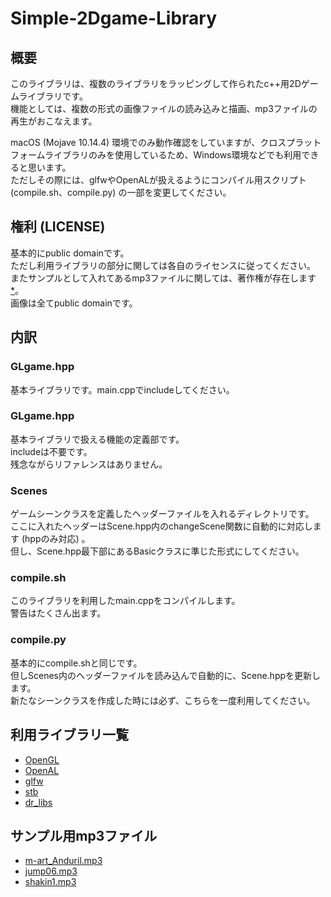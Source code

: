 # Simple-2Dgame-Library
## 概要
このライブラリは、複数のライブラリをラッピングして作られたc++用2Dゲームライブラリです。  
機能としては、複数の形式の画像ファイルの読み込みと描画、mp3ファイルの再生がおこなえます。  

macOS (Mojave 10.14.4) 環境でのみ動作確認をしていますが、クロスプラットフォームライブラリのみを使用しているため、Windows環境などでも利用できると思います。  
ただしその際には、glfwやOpenALが扱えるようにコンパイル用スクリプト (compile.sh、compile.py) の一部を変更してください。

## 権利 (LICENSE)
基本的にpublic domainです。  
ただし利用ライブラリの部分に関しては各自のライセンスに従ってください。  
またサンプルとして入れてあるmp3ファイルに関しては、著作権が存在します[*](#mp3)。  
画像は全てpublic domainです。

## 内訳
### GLgame.hpp
基本ライブラリです。main.cppでincludeしてください。

### GLgame.hpp
基本ライブラリで扱える機能の定義部です。  
includeは不要です。  
残念ながらリファレンスはありません。

### Scenes
ゲームシーンクラスを定義したヘッダーファイルを入れるディレクトリです。  
ここに入れたヘッダーはScene.hpp内のchangeScene関数に自動的に対応します (hppのみ対応) 。  
但し、Scene.hpp最下部にあるBasicクラスに準じた形式にしてください。

### compile.sh
このライブラリを利用したmain.cppをコンパイルします。  
警告はたくさん出ます。

### compile.py
基本的にcompile.shと同じです。  
但しScenes内のヘッダーファイルを読み込んで自動的に、Scene.hppを更新します。  
新たなシーンクラスを作成した時には必ず、こちらを一度利用してください。  

## 利用ライブラリ一覧
 * [OpenGL](https://www.opengl.org/)  
 * [OpenAL](https://www.openal.org/)  
 * [glfw](https://www.glfw.org/)  
 * [stb](https://github.com/nothings/stb)  
 * [dr_libs](https://github.com/mackron/dr_libs)  
 
## <a id="mp3">サンプル用mp3ファイル
  * [m-art_Anduril.mp3](http://mart.kitunebi.com/)
  * [jump06.mp3](https://taira-komori.jpn.org/index.html)
  * [shakin1.mp3](https://soundeffect-lab.info/)
